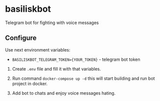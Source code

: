 # basiliskbot
Telegram bot for fighting with voice messages


## Configure

Use next environment variables:

* `BASILISKBOT_TELEGRAM_TOKEN={YOUR_TOKEN}` - telegram bot token

1. Create `.env` file and fill it with that variables.

2. Run command `docker-compose up -d` this will start building and run bot project in docker.

3. Add bot to chats and enjoy voice messages hating.
